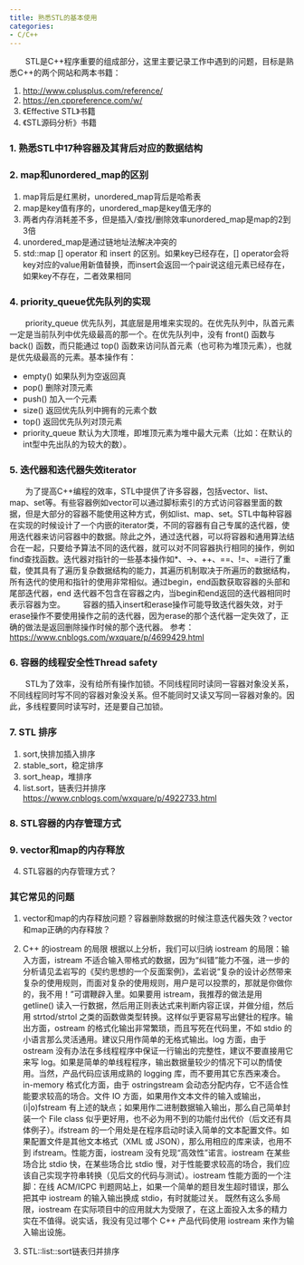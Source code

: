 ```yaml
---
title: 熟悉STL的基本使用
categories: 
- C/C++
---
```

	
　　STL是C++程序重要的组成部分，这里主要记录工作中遇到的问题，目标是熟悉C++的两个网站和两本书籍：
1. http://www.cplusplus.com/reference/
2. https://en.cppreference.com/w/
3. 《Effective STL》书籍
4. 《STL源码分析》书籍

### 1. 熟悉STL中17种容器及其背后对应的数据结构

### 2. map和unordered_map的区别
1. map背后是红黑树，unordered_map背后是哈希表
2. map是key值有序的，unordered_map是key值无序的
3. 两者内存消耗差不多，但是插入/查找/删除效率unordered_map是map的2到3倍
4. unordered_map是通过链地址法解决冲突的
5. std::map [] operator 和 insert 的区别。如果key已经存在，[] operator会将key对应的value用新值替换，而insert会返回一个pair说这组元素已经存在，如果key不存在，二者效果相同




### 4. priority_queue优先队列的实现
　　priority_queue 优先队列，其底层是用堆来实现的。在优先队列中，队首元素一定是当前队列中优先级最高的那一个。在优先队列中，没有 front() 函数与 back() 函数，而只能通过 top() 函数来访问队首元素（也可称为堆顶元素），也就是优先级最高的元素。基本操作有：
- empty() 如果队列为空返回真
- pop() 删除对顶元素
- push() 加入一个元素
- size() 返回优先队列中拥有的元素个数
- top() 返回优先队列对顶元素
- priority_queue 默认为大顶堆，即堆顶元素为堆中最大元素（比如：在默认的int型中先出队的为较大的数）。

### 5. 迭代器和迭代器失效iterator
　　为了提高C++编程的效率，STL中提供了许多容器，包括vector、list、map、set等。有些容器例如vector可以通过脚标索引的方式访问容器里面的数据，但是大部分的容器不能使用这种方式，例如list、map、set。STL中每种容器在实现的时候设计了一个内嵌的iterator类，不同的容器有自己专属的迭代器，使用迭代器来访问容器中的数据。除此之外，通过迭代器，可以将容器和通用算法结合在一起，只要给予算法不同的迭代器，就可以对不同容器执行相同的操作，例如find查找函数。迭代器对指针的一些基本操作如*、->、++、==、!=、=进行了重载，使其具有了遍历复杂数据结构的能力，其遍历机制取决于所遍历的数据结构，所有迭代的使用和指针的使用非常相似。通过begin，end函数获取容器的头部和尾部迭代器，end 迭代器不包含在容器之内，当begin和end返回的迭代器相同时表示容器为空。
　　容器的插入insert和erase操作可能导致迭代器失效，对于erase操作不要使用操作之前的迭代器，因为erase的那个迭代器一定失效了，正确的做法是返回删除操作时候的那个迭代器。
参考：https://www.cnblogs.com/wxquare/p/4699429.html

### 6. 容器的线程安全性Thread safety
　　STL为了效率，没有给所有操作加锁。不同线程同时读同一容器对象没关系，不同线程同时写不同的容器对象没关系。但不能同时又读又写同一容器对象的。因此，多线程要同时读写时，还是要自己加锁。

### 7. STL 排序
1. sort,快排加插入排序
2. stable_sort，稳定排序
3. sort_heap，堆排序
4. list.sort，链表归并排序
https://www.cnblogs.com/wxquare/p/4922733.html

### 8. STL容器的内存管理方式

### 9. vector和map的内存释放

4. STL容器的内存管理方式？




### 其它常见的问题
1. vector和map的内存释放问题？容器删除数据的时候注意迭代器失效？vector和map正确的内存释放？
2. C++ 的iostream 的局限
根据以上分析，我们可以归纳 iostream 的局限：输入方面，istream 不适合输入带格式的数据，因为“纠错”能力不强，进一步的分析请见孟岩写的《契约思想的一个反面案例》，孟岩说“复杂的设计必然带来复杂的使用规则，而面对复杂的使用规则，用户是可以投票的，那就是你做你的，我不用！”可谓鞭辟入里。如果要用 istream，我推荐的做法是用 getline() 读入一行数据，然后用正则表达式来判断内容正误，并做分组，然后用 strtod/strtol 之类的函数做类型转换。这样似乎更容易写出健壮的程序。输出方面，ostream 的格式化输出非常繁琐，而且写死在代码里，不如 stdio 的小语言那么灵活通用。建议只用作简单的无格式输出。log 方面，由于 ostream 没有办法在多线程程序中保证一行输出的完整性，建议不要直接用它来写 log。如果是简单的单线程程序，输出数据量较少的情况下可以酌情使用。当然，产品代码应该用成熟的 logging 库，而不要用其它东西来凑合。in-memory 格式化方面，由于 ostringstream 会动态分配内存，它不适合性能要求较高的场合。文件 IO 方面，如果用作文本文件的输入或输出，(i|o)fstream 有上述的缺点；如果用作二进制数据输入输出，那么自己简单封装一个 File class 似乎更好用，也不必为用不到的功能付出代价（后文还有具体例子）。ifstream 的一个用处是在程序启动时读入简单的文本配置文件。如果配置文件是其他文本格式（XML 或 JSON），那么用相应的库来读，也用不到 ifstream。性能方面，iostream 没有兑现“高效性”诺言。iostream 在某些场合比 stdio 快，在某些场合比 stdio 慢，对于性能要求较高的场合，我们应该自己实现字符串转换（见后文的代码与测试）。iostream 性能方面的一个注脚：在线 ACM/ICPC 判题网站上，如果一个简单的题目发生超时错误，那么把其中 iostream 的输入输出换成 stdio，有时就能过关。
既然有这么多局限，iostream 在实际项目中的应用就大为受限了，在这上面投入太多的精力实在不值得。说实话，我没有见过哪个 C++ 产品代码使用 iostream 来作为输入输出设施。 

4. STL::list::sort链表归并排序



